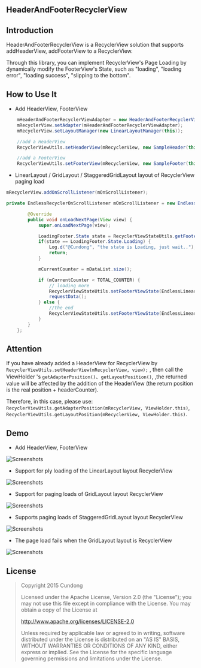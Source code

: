 ## HeaderAndFooterRecyclerView

## Introduction

HeaderAndFooterRecyclerView is a RecyclerView solution that supports addHeaderView, addFooterView to a RecyclerView.

Through this library, you can implement RecyclerView's Page Loading by dynamically modify the FooterView's State, such as "loading", "loading error", "loading success", "slipping to the bottom".

## How to Use It

* Add HeaderView, FooterView
```java
    mHeaderAndFooterRecyclerViewAdapter = new HeaderAndFooterRecyclerViewAdapter(mDataAdapter);
    mRecyclerView.setAdapter(mHeaderAndFooterRecyclerViewAdapter);
    mRecyclerView.setLayoutManager(new LinearLayoutManager(this));

    //add a HeaderView
    RecyclerViewUtils.setHeaderView(mRecyclerView, new SampleHeader(this));

    //add a FooterView
    RecyclerViewUtils.setFooterView(mRecyclerView, new SampleFooter(this));
```
* LinearLayout / GridLayout / StaggeredGridLayout layout of RecyclerView paging load

```java
mRecyclerView.addOnScrollListener(mOnScrollListener);
```

```java
private EndlessRecyclerOnScrollListener mOnScrollListener = new EndlessRecyclerOnScrollListener() {

        @Override
        public void onLoadNextPage(View view) {
            super.onLoadNextPage(view);

            LoadingFooter.State state = RecyclerViewStateUtils.getFooterViewState(mRecyclerView);
            if(state == LoadingFooter.State.Loading) {
                Log.d("@Cundong", "the state is Loading, just wait..");
                return;
            }

            mCurrentCounter = mDataList.size();

            if (mCurrentCounter < TOTAL_COUNTER) {
                // loading more
                RecyclerViewStateUtils.setFooterViewState(EndlessLinearLayoutActivity.this, mRecyclerView, REQUEST_COUNT, LoadingFooter.State.Loading, null);
                requestData();
            } else {
                //the end
                RecyclerViewStateUtils.setFooterViewState(EndlessLinearLayoutActivity.this, mRecyclerView, REQUEST_COUNT, LoadingFooter.State.TheEnd, null);
            }
        }
    };
```

## Attention

If you have already added a HeaderView for RecyclerView by ```RecyclerViewUtils.setHeaderView(mRecyclerView, view);``` , then call the ViewHolder 's ```getAdapterPosition()```、```getLayoutPosition()```, ,the returned value will be affected by the addition of the HeaderView (the return position is the real position + headerCounter).

Therefore, in this case, please use: ```RecyclerViewUtils.getAdapterPosition(mRecyclerView, ViewHolder.this)```, ```RecyclerViewUtils.getLayoutPosition(mRecyclerView, ViewHolder.this)```.

## Demo

* Add HeaderView, FooterView

![Screenshots][1]

* Support for ply loading of the LinearLayout layout RecyclerView

![Screenshots][2]

* Support for paging loads of GridLayout layout RecyclerView

![Screenshots][3]

* Supports paging loads of StaggeredGridLayout layout RecyclerView

![Screenshots][4]

* The page load fails when the GridLayout layout is RecyclerView

![Screenshots][5]


## License

> Copyright 2015 Cundong
> 
> Licensed under the Apache License, Version 2.0 (the "License"); you
> may not use this file except in compliance with the License. You may
> obtain a copy of the License at
> 
>    http://www.apache.org/licenses/LICENSE-2.0
> 
> Unless required by applicable law or agreed to in writing, software
> distributed under the License is distributed on an "AS IS" BASIS,
> WITHOUT WARRANTIES OR CONDITIONS OF ANY KIND, either express or
> implied. See the License for the specific language governing
> permissions and limitations under the License.

[1]: https://raw.githubusercontent.com/cundong/HeaderAndFooterRecyclerView/master/art/art1.png
[2]: https://raw.githubusercontent.com/cundong/HeaderAndFooterRecyclerView/master/art/art2.png
[3]: https://raw.githubusercontent.com/cundong/HeaderAndFooterRecyclerView/master/art/art3.png
[4]: https://raw.githubusercontent.com/cundong/HeaderAndFooterRecyclerView/master/art/art4.png
[5]: https://raw.githubusercontent.com/cundong/HeaderAndFooterRecyclerView/master/art/art5.png
